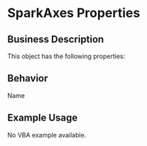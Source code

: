 # SparkAxes Properties

## Business Description
This object has the following properties:

## Behavior
Name

## Example Usage
No VBA example available.